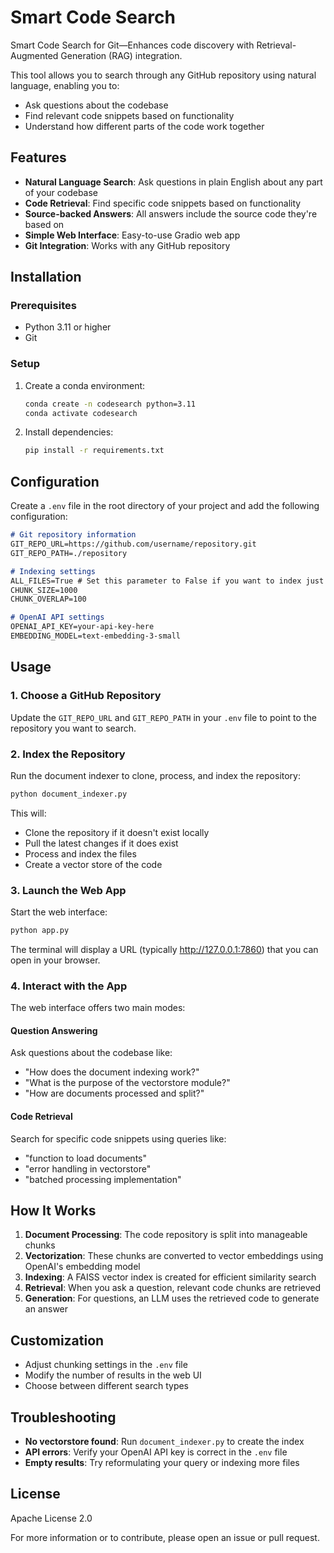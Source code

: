 # Smart Code Search

Smart Code Search for Git—Enhances code discovery with Retrieval-Augmented Generation (RAG) integration.

This tool allows you to search through any GitHub repository using natural language, enabling you to:
- Ask questions about the codebase
- Find relevant code snippets based on functionality
- Understand how different parts of the code work together

## Features

- **Natural Language Search**: Ask questions in plain English about any part of your codebase
- **Code Retrieval**: Find specific code snippets based on functionality
- **Source-backed Answers**: All answers include the source code they're based on
- **Simple Web Interface**: Easy-to-use Gradio web app
- **Git Integration**: Works with any GitHub repository

## Installation

### Prerequisites

- Python 3.11 or higher
- Git

### Setup

1. Create a conda environment:
   ```bash
   conda create -n codesearch python=3.11
   conda activate codesearch
   ```

2. Install dependencies:
   ```bash
   pip install -r requirements.txt
   ```

## Configuration

Create a `.env` file in the root directory of your project and add the following configuration:

```markdown
# Git repository information
GIT_REPO_URL=https://github.com/username/repository.git
GIT_REPO_PATH=./repository

# Indexing settings
ALL_FILES=True # Set this parameter to False if you want to index just the latest changes
CHUNK_SIZE=1000
CHUNK_OVERLAP=100

# OpenAI API settings
OPENAI_API_KEY=your-api-key-here
EMBEDDING_MODEL=text-embedding-3-small
```

## Usage

### 1. Choose a GitHub Repository

Update the `GIT_REPO_URL` and `GIT_REPO_PATH` in your `.env` file to point to the repository you want to search.

### 2. Index the Repository

Run the document indexer to clone, process, and index the repository:

```bash
python document_indexer.py
```

This will:

- Clone the repository if it doesn't exist locally
- Pull the latest changes if it does exist
- Process and index the files
- Create a vector store of the code

### 3. Launch the Web App

Start the web interface:

```bash
python app.py
```

The terminal will display a URL (typically http://127.0.0.1:7860) that you can open in your browser.

### 4. Interact with the App

The web interface offers two main modes:

#### Question Answering

Ask questions about the codebase like:

- "How does the document indexing work?"
- "What is the purpose of the vectorstore module?"
- "How are documents processed and split?"

#### Code Retrieval

Search for specific code snippets using queries like:

- "function to load documents"
- "error handling in vectorstore"
- "batched processing implementation"

## How It Works

1. **Document Processing**: The code repository is split into manageable chunks
2. **Vectorization**: These chunks are converted to vector embeddings using OpenAI's embedding model
3. **Indexing**: A FAISS vector index is created for efficient similarity search
4. **Retrieval**: When you ask a question, relevant code chunks are retrieved
5. **Generation**: For questions, an LLM uses the retrieved code to generate an answer

## Customization

- Adjust chunking settings in the `.env` file
- Modify the number of results in the web UI
- Choose between different search types

## Troubleshooting

- **No vectorstore found**: Run `document_indexer.py` to create the index
- **API errors**: Verify your OpenAI API key is correct in the `.env` file
- **Empty results**: Try reformulating your query or indexing more files

## License

Apache License 2.0

For more information or to contribute, please open an issue or pull request.